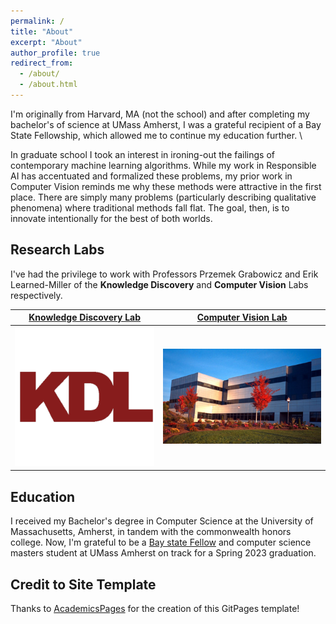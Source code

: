 ```yaml
---
permalink: /
title: "About"
excerpt: "About"
author_profile: true
redirect_from: 
  - /about/
  - /about.html
---
```


I'm originally from Harvard, MA (not the school) and after completing my bachelor's of science at UMass Amherst, I was a grateful recipient of a Bay State Fellowship, which allowed me to continue my education further. \\

In graduate school I took an interest in ironing-out the failings of contemporary machine learning algorithms. While my work in Responsible AI has accentuated and formalized these problems, my prior work in Computer Vision reminds me why these methods were attractive in the first place. There are simply many problems (particularly describing qualitative phenomena) where traditional methods fall flat. The goal, then, is to innovate intentionally for the best of both worlds. 

Research Labs
------
I've had the privilege to work with Professors Przemek Grabowicz and Erik Learned-Miller of the **Knowledge Discovery** and **Computer Vision** Labs respectively. 

[Knowledge Discovery Lab](https://groups.cs.umass.edu/kdl/)    |  [Computer Vision Lab](https://vis-www.cs.umass.edu)
:-------------------------:|:-------------------------:
![KDL](../images/lab_kdl.png)  |  ![CV](../images/lab_cv.jpg)

Education
-----
I received my Bachelor's degree in Computer Science at the University of Massachusetts, Amherst, in tandem with the commonwealth honors college. Now, I'm grateful to be a [Bay state Fellow](https://www.cics.umass.edu/content/bay-state-scholarship-program) and computer science masters student at UMass Amherst on track for a Spring 2023 graduation. 

Credit to Site Template
------
Thanks to [AcademicsPages](https://github.com/academicpages/academicpages.github.io) for the creation of this GitPages template!
